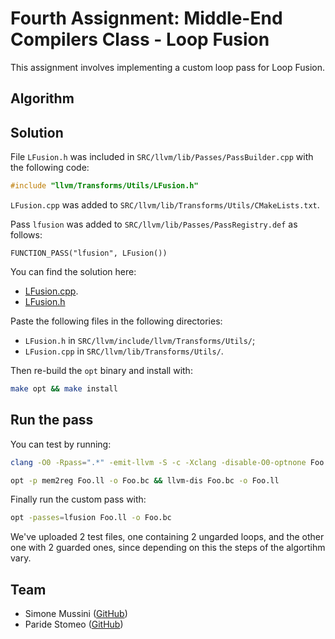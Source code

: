 # Fourth Assignment: Middle-End Compilers Class - Loop Fusion

This assignment involves implementing a custom loop pass for Loop Fusion.

## Algorithm

## Solution

File `LFusion.h` was included in `SRC/llvm/lib/Passes/PassBuilder.cpp` with the following code:

```cpp
#include "llvm/Transforms/Utils/LFusion.h"
```

`LFusion.cpp` was added to `SRC/llvm/lib/Transforms/Utils/CMakeLists.txt`.

Pass `lfusion` was added to `SRC/llvm/lib/Passes/PassRegistry.def` as follows:

```text
FUNCTION_PASS("lfusion", LFusion())
```

You can find the solution here:

* [LFusion.cpp](https://github.com/simomux/LLVM_17/blob/a3f0ed97d372149775a020613a7015b8a697fc51/TEST/Assignment4/LFusion.cpp).
* [LFusion.h](https://github.com/simomux/LLVM_17/blob/a3f0ed97d372149775a020613a7015b8a697fc51/TEST/Assignment4/LFusion.h)

Paste the following files in the following directories:

* `LFusion.h` in `SRC/llvm/include/llvm/Transforms/Utils/`;
* `LFusion.cpp` in `SRC/llvm/lib/Transforms/Utils/`.

Then re-build the `opt` binary and install with:

```bash
make opt && make install
```

## Run the pass

You can test by running:

```bash
clang -O0 -Rpass=".*" -emit-llvm -S -c -Xclang -disable-O0-optnone Foo.c -o Foo.ll
```

```bash
opt -p mem2reg Foo.ll -o Foo.bc && llvm-dis Foo.bc -o Foo.ll
```


Finally run the custom pass with:

```bash
opt -passes=lfusion Foo.ll -o Foo.bc
```

We've uploaded 2 test files, one containing 2 ungarded loops, and the other one with 2 guarded ones, since depending on this the steps of the algortihm vary.

## Team

* Simone Mussini ([GitHub](https://github.com/simomux))
* Paride Stomeo ([GitHub](https://github.com/paridestomeo))
